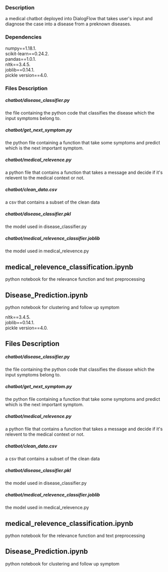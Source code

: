 ### Description
a medical chatbot deployed into DialogFlow that takes user's input and diagnose the case into a disease from a preknown diseases.

### Dependencies

numpy==1.18.1.\
scikit-learn==0.24.2.\
pandas==1.0.1.\
nltk==3.4.5.\
joblib==0.14.1.\
pickle version==4.0.

### Files Description

##### chatbot/disease_classifier.py 
 the file containing the python code that classifies the disease which the input symptoms belong to.

##### chatbot/get_next_symptom.py 
the python file containing a function that take some symptoms and predict which is the next important symptom.
##### chatbot/medical_relevence.py 
a python file that contains a function that takes a message and decide if it's relevent to the medical context or not.

##### chatbot/clean_data.csv
a csv that contains a subset of the clean data

##### chatbot/disease_classifier.pkl
the model used in disease_classifier.py

##### chatbot/medical_relevence_classifier.joblib
the model used in medical_relevence.py

## medical_relevence_classification.ipynb
python notebook for the relevance function and text preprocessing

## Disease_Prediction.ipynb
python notebook for clustering and follow up symptom



nltk==3.4.5.\
joblib==0.14.1.\
pickle version==4.0.

## Files Description

##### chatbot/disease_classifier.py 
 the file containing the python code that classifies the disease which the input symptoms belong to.

##### chatbot/get_next_symptom.py 
the python file containing a function that take some symptoms and predict which is the next important symptom.
##### chatbot/medical_relevence.py 
a python file that contains a function that takes a message and decide if it's relevent to the medical context or not.

##### chatbot/clean_data.csv
a csv that contains a subset of the clean data

##### chatbot/disease_classifier.pkl
the model used in disease_classifier.py

##### chatbot/medical_relevence_classifier.joblib
the model used in medical_relevence.py

## medical_relevence_classification.ipynb
python notebook for the relevance function and text preprocessing

## Disease_Prediction.ipynb
python notebook for clustering and follow up symptom


